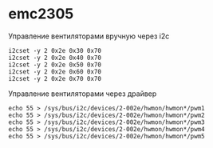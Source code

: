 # emc2305
Управление вентиляторами вручную через i2c
```
i2cset -y 2 0x2e 0x30 0x70
i2cset -y 2 0x2e 0x40 0x70
i2cset -y 2 0x2e 0x50 0x70
i2cset -y 2 0x2e 0x60 0x70
i2cset -y 2 0x2e 0x70 0x70
```

Управление вентиляторами через драйвер
```
echo 55 > /sys/bus/i2c/devices/2-002e/hwmon/hwmon*/pwm1
echo 55 > /sys/bus/i2c/devices/2-002e/hwmon/hwmon*/pwm2
echo 55 > /sys/bus/i2c/devices/2-002e/hwmon/hwmon*/pwm3
echo 55 > /sys/bus/i2c/devices/2-002e/hwmon/hwmon*/pwm4
echo 55 > /sys/bus/i2c/devices/2-002e/hwmon/hwmon*/pwm5
```

